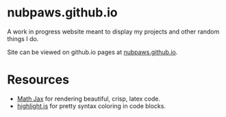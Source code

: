 # nubpaws.github.io
A work in progress website meant to display my projects and other random things I do.

Site can be viewed on github.io pages at [nubpaws.github.io](https://nubpaws.github.io).

# Resources
- [Math Jax](https://www.mathjax.org/) for rendering beautiful, crisp, latex code.
- [highlight.js](https://highlightjs.org/) for pretty syntax coloring in code blocks.
